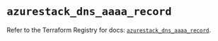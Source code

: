 # `azurestack_dns_aaaa_record`

Refer to the Terraform Registry for docs: [`azurestack_dns_aaaa_record`](https://registry.terraform.io/providers/hashicorp/azurestack/1.0.0/docs/resources/dns_aaaa_record).
